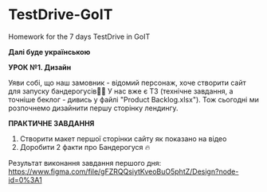 # TestDrive-GoIT
Homework for the 7 days TestDrive in GoIT

<b>Далі буде українською</b>

<b>УРОК №1. Дизайн</b> 

Уяви собі, що наш замовник - відомий персонаж, хоче створити сайт для запуску бандерогусів🦆💪 
У нас вже є ТЗ (технічне завдання, а точніше беклог - дивись у файлі "Product Backlog.xlsx"). 
Тож сьогодні ми розпочнемо дизайнити першу сторінку лендингу.

<b>ПРАКТИЧНЕ ЗАВДАННЯ</b>

1. Створити макет першої сторінки сайту як показано на відео
2. Доробити 2 факти про Бандерогуся 🔥

Результат виконання завдання першого дня:
https://www.figma.com/file/gFZRQQsiytKveoBuO5phtZ/Design?node-id=0%3A1
